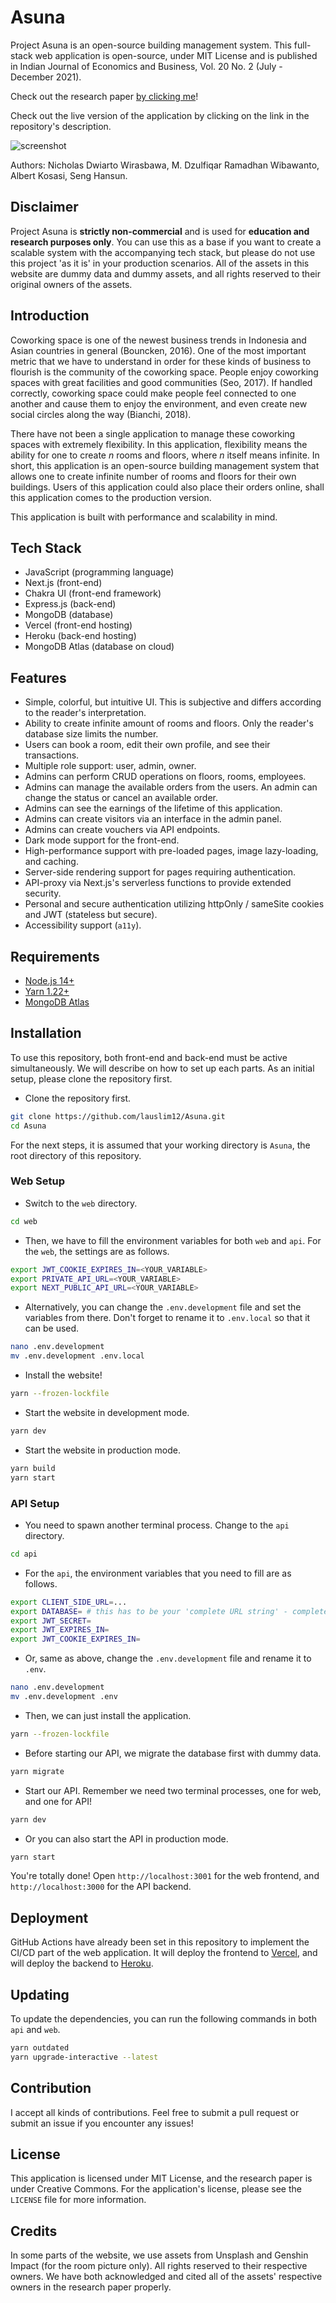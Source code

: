 # Asuna

Project Asuna is an open-source building management system. This full-stack web application is open-source, under MIT License and is published in Indian Journal of Economics and Business, Vol. 20 No. 2 (July - December 2021).

Check out the research paper [by clicking me](http://www.ashwinanokha.com/ijeb-vol20-2-2021.php)!

Check out the live version of the application by clicking on the link in the repository's description.

![screenshot](./assets/screenshot.png)

Authors: Nicholas Dwiarto Wirasbawa, M. Dzulfiqar Ramadhan Wibawanto, Albert Kosasi, Seng Hansun.

## Disclaimer

Project Asuna is **strictly non-commercial** and is used for **education and research purposes only**. You can use this as a base if you want to create a scalable system with the accompanying tech stack, but please do not use this project 'as it is' in your production scenarios. All of the assets in this website are dummy data and dummy assets, and all rights reserved to their original owners of the assets.

## Introduction

Coworking space is one of the newest business trends in Indonesia and Asian countries in general (Bouncken, 2016). One of the most important metric that we have to understand in order for these kinds of business to flourish is the community of the coworking space. People enjoy coworking spaces with great facilities and good communities (Seo, 2017). If handled correctly, coworking space could make people feel connected to one another and cause them to enjoy the environment, and even create new social circles along the way (Bianchi, 2018).

There have not been a single application to manage these coworking spaces with extremely flexibility. In this application, flexibility means the ability for one to create _n_ rooms and floors, where _n_ itself means infinite. In short, this application is an open-source building management system that allows one to create infinite number of rooms and floors for their own buildings. Users of this application could also place their orders online, shall this application comes to the production version.

This application is built with performance and scalability in mind.

## Tech Stack

- JavaScript (programming language)
- Next.js (front-end)
- Chakra UI (front-end framework)
- Express.js (back-end)
- MongoDB (database)
- Vercel (front-end hosting)
- Heroku (back-end hosting)
- MongoDB Atlas (database on cloud)

## Features

- Simple, colorful, but intuitive UI. This is subjective and differs according to the reader's interpretation.
- Ability to create infinite amount of rooms and floors. Only the reader's database size limits the number.
- Users can book a room, edit their own profile, and see their transactions.
- Multiple role support: user, admin, owner.
- Admins can perform CRUD operations on floors, rooms, employees.
- Admins can manage the available orders from the users. An admin can change the status or cancel an available order.
- Admins can see the earnings of the lifetime of this application.
- Admins can create visitors via an interface in the admin panel.
- Admins can create vouchers via API endpoints.
- Dark mode support for the front-end.
- High-performance support with pre-loaded pages, image lazy-loading, and caching.
- Server-side rendering support for pages requiring authentication.
- API-proxy via Next.js's serverless functions to provide extended security.
- Personal and secure authentication utilizing httpOnly / sameSite cookies and JWT (stateless but secure).
- Accessibility support (`a11y`).

## Requirements

- [Node.js 14+](https://nodejs.org/)
- [Yarn 1.22+](https://yarnpkg.com/)
- [MongoDB Atlas](https://www.mongodb.com/)

## Installation

To use this repository, both front-end and back-end must be active simultaneously. We will describe on how to set up each parts. As an initial setup, please clone the repository first.

- Clone the repository first.

```bash
git clone https://github.com/lauslim12/Asuna.git
cd Asuna
```

For the next steps, it is assumed that your working directory is `Asuna`, the root directory of this repository.

### Web Setup

- Switch to the `web` directory.

```bash
cd web
```

- Then, we have to fill the environment variables for both `web` and `api`. For the `web`, the settings are as follows.

```bash
export JWT_COOKIE_EXPIRES_IN=<YOUR_VARIABLE>
export PRIVATE_API_URL=<YOUR_VARIABLE>
export NEXT_PUBLIC_API_URL=<YOUR_VARIABLE>
```

- Alternatively, you can change the `.env.development` file and set the variables from there. Don't forget to rename it to `.env.local` so that it can be used.

```bash
nano .env.development
mv .env.development .env.local
```

- Install the website!

```bash
yarn --frozen-lockfile
```

- Start the website in development mode.

```bash
yarn dev
```

- Start the website in production mode.

```bash
yarn build
yarn start
```

### API Setup

- You need to spawn another terminal process. Change to the `api` directory.

```bash
cd api
```

- For the `api`, the environment variables that you need to fill are as follows.

```bash
export CLIENT_SIDE_URL=...
export DATABASE= # this has to be your 'complete URL string' - complete with username, password, and database name
export JWT_SECRET=
export JWT_EXPIRES_IN=
export JWT_COOKIE_EXPIRES_IN=
```

- Or, same as above, change the `.env.development` file and rename it to `.env`.

```bash
nano .env.development
mv .env.development .env
```

- Then, we can just install the application.

```bash
yarn --frozen-lockfile
```

- Before starting our API, we migrate the database first with dummy data.

```bash
yarn migrate
```

- Start our API. Remember we need two terminal processes, one for web, and one for API!

```bash
yarn dev
```

- Or you can also start the API in production mode.

```bash
yarn start
```

You're totally done! Open `http://localhost:3001` for the web frontend, and `http://localhost:3000` for the API backend.

## Deployment

GitHub Actions have already been set in this repository to implement the CI/CD part of the web application. It will deploy the frontend to [Vercel](https://vercel.com/), and will deploy the backend to [Heroku](https://www.heroku.com/).

## Updating

To update the dependencies, you can run the following commands in both `api` and `web`.

```bash
yarn outdated
yarn upgrade-interactive --latest
```

## Contribution

I accept all kinds of contributions. Feel free to submit a pull request or submit an issue if you encounter any issues!

## License

This application is licensed under MIT License, and the research paper is under Creative Commons. For the application's license, please see the `LICENSE` file for more information.

## Credits

In some parts of the website, we use assets from Unsplash and Genshin Impact (for the room picture only). All rights reserved to their respective owners. We have both acknowledged and cited all of the assets' respective owners in the research paper properly.
